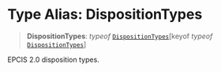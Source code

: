 # Type Alias: DispositionTypes

> **DispositionTypes**: *typeof* [`DispositionTypes`](../variables/DispositionTypes.md)\[keyof *typeof* [`DispositionTypes`](../variables/DispositionTypes.md)\]

EPCIS 2.0 disposition types.
